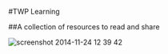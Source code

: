 #TWP Learning

##A collection of resources to read and share

![screenshot 2014-11-24 12 39 42](https://cloud.githubusercontent.com/assets/466722/5160162/3606c7b6-73d7-11e4-9980-4cfe9b82a55e.png)
